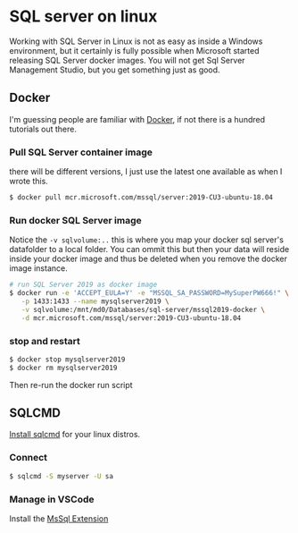 # SQL server on linux

Working with SQL Server in Linux is not as easy as inside a Windows environment, but it certainly is fully possible when Microsoft started releasing SQL Server docker images.
You will not get Sql Server Management Studio, but you get something just as good.



## Docker
I'm guessing people are familiar with [Docker](https://www.docker.com/), if not there is a hundred tutorials out there.

### Pull SQL Server container image
there will be different versions, I just use the latest one available as when I wrote this.
```sh
$ docker pull mcr.microsoft.com/mssql/server:2019-CU3-ubuntu-18.04
```

### Run docker SQL Server image
Notice the `-v sqlvolume:..` this is where you map your docker sql server's datafolder to a local folder. You can ommit this but then your data will reside inside your docker image and thus be deleted when you remove the docker image instance.

```sh
# run SQL Server 2019 as docker image
$ docker run -e 'ACCEPT_EULA=Y' -e "MSSQL_SA_PASSWORD=MySuperPW666!" \
   -p 1433:1433 --name mysqlserver2019 \
   -v sqlvolume:/mnt/md0/Databases/sql-server/mssql2019-docker \
   -d mcr.microsoft.com/mssql/server:2019-CU3-ubuntu-18.04
```

### stop and restart
```sh
$ docker stop mysqlserver2019
$ docker rm mysqlserver2019
```
Then re-run the docker run script

## SQLCMD
[Install sqlcmd](https://docs.microsoft.com/en-us/sql/linux/sql-server-linux-setup-tools) for your linux distros.  

### Connect
```sh
$ sqlcmd -S myserver -U sa
```

### Manage in VSCode
Install the [MsSql Extension](https://marketplace.visualstudio.com/items?itemName=ms-mssql.mssql)